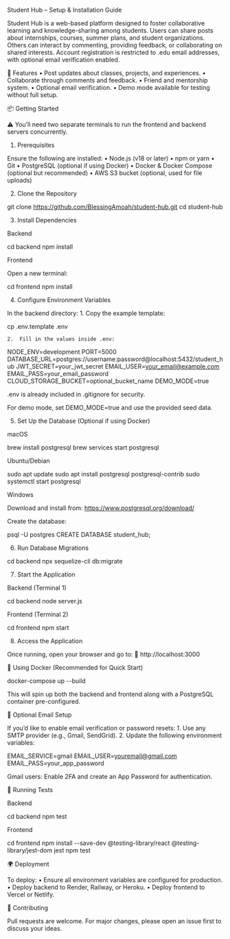 Student Hub – Setup & Installation Guide

Student Hub is a web-based platform designed to foster collaborative learning and knowledge-sharing among students. Users can share posts about internships, courses, summer plans, and student organizations. Others can interact by commenting, providing feedback, or collaborating on shared interests. Account registration is restricted to .edu email addresses, with optional email verification enabled.


🚀 Features
	•	Post updates about classes, projects, and experiences.
	•	Collaborate through comments and feedback.
	•	Friend and mentorship system.
	•	Optional email verification.
	•	Demo mode available for testing without full setup.

📦 Getting Started

⚠️ You’ll need two separate terminals to run the frontend and backend servers concurrently.

1. Prerequisites

Ensure the following are installed:
	•	Node.js (v18 or later)
	•	npm or yarn
	•	Git
	•	PostgreSQL (optional if using Docker)
	•	Docker & Docker Compose (optional but recommended)
	•	AWS S3 bucket (optional, used for file uploads)

2. Clone the Repository

git clone https://github.com/BlessingAmoah/student-hub.git
cd student-hub


3. Install Dependencies

Backend

cd backend
npm install

Frontend

Open a new terminal:

cd frontend
npm install

4. Configure Environment Variables

In the backend directory:
	1.	Copy the example template:

cp .env.template .env

	2.	Fill in the values inside .env:

NODE_ENV=development
PORT=5000
DATABASE_URL=postgres://username:password@localhost:5432/student_hub
JWT_SECRET=your_jwt_secret
EMAIL_USER=your_email@example.com
EMAIL_PASS=your_email_password
CLOUD_STORAGE_BUCKET=optional_bucket_name
DEMO_MODE=true

.env is already included in .gitignore for security.

For demo mode, set DEMO_MODE=true and use the provided seed data.


5. Set Up the Database (Optional if using Docker)

macOS

brew install postgresql
brew services start postgresql

Ubuntu/Debian

sudo apt update
sudo apt install postgresql postgresql-contrib
sudo systemctl start postgresql

Windows

Download and install from: https://www.postgresql.org/download/

Create the database:

psql -U postgres
CREATE DATABASE student_hub;


6. Run Database Migrations

cd backend
npx sequelize-cli db:migrate


7. Start the Application

Backend (Terminal 1)

cd backend
node server.js

Frontend (Terminal 2)

cd frontend
npm start


8. Access the Application

Once running, open your browser and go to:
🔗 http://localhost:3000

🐳 Using Docker (Recommended for Quick Start)

docker-compose up --build

This will spin up both the backend and frontend along with a PostgreSQL container pre-configured.

📮 Optional Email Setup

If you’d like to enable email verification or password resets:
	1.	Use any SMTP provider (e.g., Gmail, SendGrid).
	2.	Update the following environment variables:

EMAIL_SERVICE=gmail
EMAIL_USER=youremail@gmail.com
EMAIL_PASS=your_app_password

Gmail users: Enable 2FA and create an App Password for authentication.

🧪 Running Tests

Backend

cd backend
npm test

Frontend

cd frontend
npm install --save-dev @testing-library/react @testing-library/jest-dom jest
npm test


🌍 Deployment

To deploy:
	•	Ensure all environment variables are configured for production.
	•	Deploy backend to Render, Railway, or Heroku.
	•	Deploy frontend to Vercel or Netlify.

🤝 Contributing

Pull requests are welcome. For major changes, please open an issue first to discuss your ideas.
